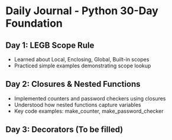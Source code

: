 
# Daily Journal - Python 30-Day Foundation

## Day 1: LEGB Scope Rule
- Learned about Local, Enclosing, Global, Built-in scopes
- Practiced simple examples demonstrating scope lookup

## Day 2: Closures & Nested Functions
- Implemented counters and password checkers using closures
- Understood how nested functions capture variables
- Key code examples: make_counter, make_password_checker

## Day 3: Decorators (To be filled)

